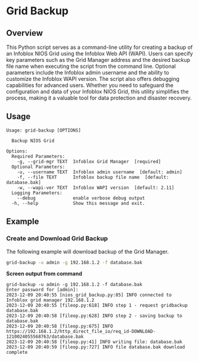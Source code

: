 # Grid Backup

## Overview

This Python script serves as a command-line utility for creating a backup of an Infoblox NIOS Grid using the Infoblox
Web API (WAPI). Users can specify key parameters such as the Grid Manager address and the desired backup file name when
executing the script from the command line. Optional parameters include the Infoblox admin username and the ability to
customize the Infoblox WAPI version. The script also offers debugging capabilities for advanced users. Whether you need
to safeguard the configuration and data of your Infoblox NIOS Grid, this utility simplifies the process, making it a
valuable tool for data protection and disaster recovery.

## Usage

```
Usage: grid-backup [OPTIONS]

  Backup NIOS Grid

Options:
  Required Parameters: 
    -g, --grid-mgr TEXT  Infoblox Grid Manager  [required]
  Optional Parameters: 
    -u, --username TEXT  Infoblox admin username  [default: admin]
    -f, --file TEXT      Infoblox backup file name  [default: database.bak]
    -w, --wapi-ver TEXT  Infoblox WAPI version  [default: 2.11]
  Logging Parameters: 
    --debug              enable verbose debug output
  -h, --help             Show this message and exit.
```

## Example

### Create and Download Grid Backup

The following example will download backup of the Grid Manager.

```sh
grid-backup -u admin -g 192.168.1.2 -f database.bak
```

**Screen output from command**

```text
grid-backup -u admin -g 192.168.1.2 -f database.bak
Enter password for [admin]: 
2023-12-09 20:40:55 [nios_grid_backup.py:85] INFO connected to Infoblox grid manager 192.168.1.2
2023-12-09 20:40:55 [fileop.py:618] INFO step 1 - request gridbackup database.bak
2023-12-09 20:40:58 [fileop.py:628] INFO step 2 - saving backup to database.bak
2023-12-09 20:40:58 [fileop.py:675] INFO https://192.168.1.2/http_direct_file_io/req_id-DOWNLOAD-1210024055568763/database.bak
2023-12-09 20:40:58 [fileop.py:41] INFO writing file: database.bak
2023-12-09 20:40:59 [fileop.py:727] INFO file database.bak download complete
```
